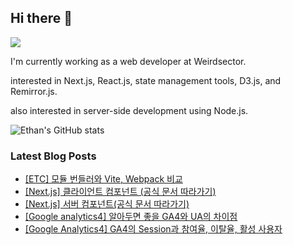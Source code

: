 ## Hi there 👋
<a href="https://steadyg.tistory.com/" target="_blank"><img src="https://img.shields.io/badge/BLOG-000000?style=flat&logo=tistory&logoColor=ffffff"/></a>

I'm currently working as a web developer at Weirdsector.

interested in Next.js, React.js, state management tools, D3.js, and Remirror.js.


also interested in server-side development using Node.js.

![Ethan's GitHub stats](https://github-readme-stats.vercel.app/api?username=ethandeveloper2&theme=dark&show_icons=true)
<!--
**ethandeveloper2/ethandeveloper2** is a ✨ _special_ ✨ repository because its `README.md` (this file) appears on your GitHub profile.

Here are some ideas to get you started:

- 🔭 I’m currently working on ...
- 🌱 I’m currently learning ...
- 👯 I’m looking to collaborate on ...
- 🤔 I’m looking for help with ...
- 💬 Ask me about ...
- 📫 How to reach me: ...
- 😄 Pronouns: ...
- ⚡ Fun fact: ...
-->
### Latest Blog Posts

- [[ETC] 모듈 번들러와 Vite, Webpack 비교](https://steadyg.tistory.com/63)
- [[Next.js] 클라이언트 컴포넌트 (공식 문서 따라가기)](https://steadyg.tistory.com/62)
- [[Next.js] 서버 컴포넌트(공식 문서 따라가기)](https://steadyg.tistory.com/61)
- [[Google analytics4] 알아두면 좋을 GA4와 UA의 차이점](https://steadyg.tistory.com/60)
- [[Google Analytics4] GA4의 Session과 참여율, 이탈율, 활성 사용자](https://steadyg.tistory.com/59)

